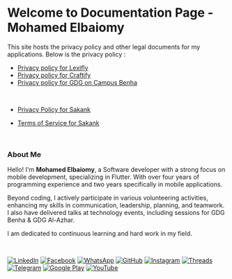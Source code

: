 
# Welcome to Documentation Page - Mohamed Elbaiomy

This site hosts the privacy policy and other legal documents for my applications. Below is the privacy policy :


- [Privacy policy for Lexifly](https://mohamedelbaiomy.github.io/app-policies.github.io/PRIVACY_POLICY_LEXIFLY.html)
- [Privacy policy for Craftify](https://mohamedelbaiomy.github.io/app-policies.github.io/PRIVACY_POLICY_CRAFTIFY.html)
- [Privacy policy for GDG on Campus Benha](https://mohamedelbaiomy.github.io/app-policies.github.io/PRIVACY_POLICY_GDG_Benha.html)

<br>

- [Privacy Policy for Sakank](https://mohamedelbaiomy.github.io/app-policies.github.io/PRIVACY_POLICY_SAKANK.html)

- [Terms of Service for Sakank](https://mohamedelbaiomy.github.io/app-policies.github.io/TERMS_OF_SERVICE_SAKANK.html)

<br>

### About Me
Hello! I'm **Mohamed Elbaiomy**, a Software developer with a strong focus on mobile development, specializing in Flutter. With over four years of programming experience and two years specifically in mobile applications.

Beyond coding, I actively participate in various volunteering activities, enhancing my skills in communication, leadership, planning, and teamwork. I also have delivered talks at technology events, including sessions for GDG Benha & GDG Al-Azhar.

I am dedicated to continuous learning and hard work in my field.

<br>

[![LinkedIn](https://img.shields.io/badge/LinkedIn-0077B5?style=for-the-badge&logo=linkedin&logoColor=white)](https://www.linkedin.com/in/mohamed-elbaiomy262003/)
[![Facebook](https://img.shields.io/badge/Facebook-1877F2?style=for-the-badge&logo=facebook&logoColor=white)](https://www.facebook.com/Original262003)
[![WhatsApp](https://img.shields.io/badge/WhatsApp-25D366?style=for-the-badge&logo=whatsapp&logoColor=white)](https://wa.me/201009429689)
[![GitHub](https://img.shields.io/badge/GitHub-100000?style=for-the-badge&logo=github&logoColor=white)](https://github.com/mohamedelbaiomy)
[![Instagram](https://img.shields.io/badge/Instagram-E4405F?style=for-the-badge&logo=instagram&logoColor=white)](https://www.instagram.com/mohamed_elbaiomy262003)
[![Threads](https://img.shields.io/badge/Threads-000000?style=for-the-badge&logo=threads&logoColor=white)](https://www.threads.net/@mohamed_elbaiomy262003)
[![Telegram](https://img.shields.io/badge/Telegram-2CA5E0?style=for-the-badge&logo=telegram&logoColor=white)](https://t.me/mohamedxo)
[![Google Play](https://img.shields.io/badge/Google_Play-414141?style=for-the-badge&logo=google-play&logoColor=white)](https://play.google.com/store/apps/dev?id=7411904820331923437)
[![YouTube](https://img.shields.io/badge/YouTube-FF0000?style=for-the-badge&logo=youtube&logoColor=white)](https://www.youtube.com/@mohamedelbaiomy262)

